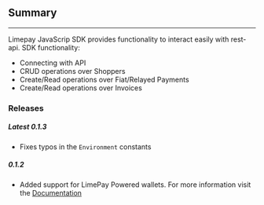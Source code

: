 ## Summary
-----
Limepay JavaScrip SDK provides functionality to interact easily with rest-api.
SDK functionality:
* Connecting with API
* CRUD operations over Shoppers
* Create/Read operations over Fiat/Relayed Payments
* Create/Read operations over Invoices

### Releases

##### Latest 0.1.3

- Fixes typos in the `Environment` constants


##### 0.1.2

- Added support for LimePay Powered wallets. For more information visit the [Documentation](https://github.com/LimePay/docs/blob/latest/NodeSDK/SDK-documentation.md)

